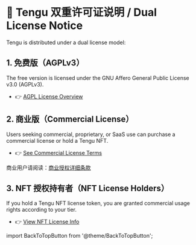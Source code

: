 # 💼 Tengu 双重许可证说明 / Dual License Notice

Tengu is distributed under a dual license model:

## 1. 免费版（AGPLv3）
The free version is licensed under the GNU Affero General Public License v3.0 (AGPLv3).
- 👉 [AGPL License Overview](/license/agplv3)

## 2. 商业版（Commercial License）
Users seeking commercial, proprietary, or SaaS use can purchase a commercial license or hold a Tengu NFT.
- 👉 [See Commercial License Terms](/license/commercial)

商业用户请阅读：[商业授权详细条款](/license/commercial.zh)

## 3. NFT 授权持有者（NFT License Holders）
If you hold a Tengu NFT license token, you are granted commercial usage rights according to your tier.
- 👉 [View NFT License Info](/license/nft)

import BackToTopButton from '@theme/BackToTopButton';

<BackToTopButton />
